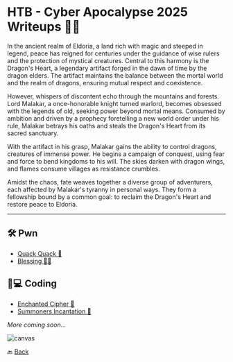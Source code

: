 # HTB - Cyber Apocalypse 2025 Writeups 🧠💥

In the ancient realm of Eldoria, a land rich with magic and steeped in legend, peace has reigned for centuries under the guidance of wise rulers and the protection of mystical creatures. Central to this harmony is the Dragon's Heart, a legendary artifact forged in the dawn of time by the dragon elders. The artifact maintains the balance between the mortal world and the realm of dragons, ensuring mutual respect and coexistence.

However, whispers of discontent echo through the mountains and forests. Lord Malakar, a once-honorable knight turned warlord, becomes obsessed with the legends of old, seeking power beyond mortal means. Consumed by ambition and driven by a prophecy foretelling a new world order under his rule, Malakar betrays his oaths and steals the Dragon's Heart from its sacred sanctuary.

With the artifact in his grasp, Malakar gains the ability to control dragons, creatures of immense power. He begins a campaign of conquest, using fear and force to bend kingdoms to his will. The skies darken with dragon wings, and flames consume villages as resistance crumbles.

Amidst the chaos, fate weaves together a diverse group of adventurers, each affected by Malakar's tyranny in personal ways. They form a fellowship bound by a common goal: to reclaim the Dragon's Heart and restore peace to Eldoria.

---

## 🛠️ Pwn
- [Quack Quack 🦆](./pwn/Quack%20Quack)
- [Blessing 🙏✨](./pwn/Blessing)

## 🧠💻 Coding
- [Enchanted Cipher 🔐](./coding/Enchanted%20Cipher)
- [Summoners Incantation 🔮](./coding/Summoners%20Incantation)

_More coming soon..._

![canvas](https://github.com/user-attachments/assets/8e1a4f97-bc1b-4273-8211-cfef709750b6)

🔙 [Back](../)
